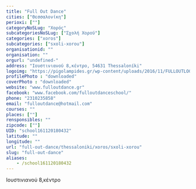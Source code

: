 ```yaml
---
title: "Full Out Dance"
cities: ["Θεσσαλονίκη"]
perioxi: [""]
categoryNoSLug: "Χορός"
subcategoriesNoSLug: ["Σχολή Χορού"]
categories: ["xoros"]
subcategories: ["sxoli-xorou"]
organisationid: ""
organisation: ""
orgurl: "undefined-"
address: "Ιουστινιανού 8,κέντρο, 54631 Thessaloníki"
logoimg: "https://pigolampides.gr/wp-content/uploads/2016/11/FULLOUTLOGO-500x333.jpg"
profilePhoto : "downloaded"
coverPhoto : "downloaded"
website: "www.fulloutdance.gr"
facebook: "www.facebook.com/fulloutdanceschool/"
phone: "2310235858"
email: "fulloutdance@hotmail.com"
courses: ""
places: [""]
rensponsibles: ""
zipcode: [""]
UID: "school161120180432"
latitude: ""
longitude: ""
url: "full-out-dance/thessaloniki/xoros/sxoli-xorou"
slug: "full-out-dance"
aliases:
    - /school161120180432
---
```



Ιουστινιανού 8,κέντρο

